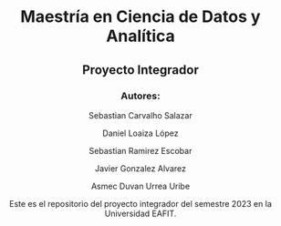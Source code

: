 # <p align="center">Maestría en Ciencia de Datos y Analítica</p>
## <p align="center">Proyecto Integrador</p>

### <p align="center">Autores:</p>
<p align="center">Sebastian Carvalho Salazar</p>
<p align="center">Daniel Loaiza López</p>
<p align="center">Sebastian Ramirez Escobar</p>
<p align="center">Javier Gonzalez Alvarez</p>
<p align="center">Asmec Duvan Urrea Uribe</p>

<p align="center">Este es el repositorio del proyecto integrador del semestre 2023 en la Universidad EAFIT.</p>
